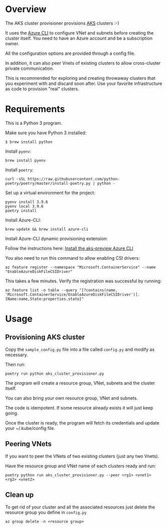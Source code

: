 # Overview

The AKS cluster provisioner provisions [AKS](https://azure.microsoft.com/en-us/services/kubernetes-service/) clusters :-)

It uses the [Azure CLI](https://docs.microsoft.com/en-us/cli/azure/) to configure VNet and subnets before creating the cluster itself. You need to have an Azure account and be a subscription owner. 

All the configuration options are provided through a config file.

In addition, it can also peer Vnets of existing clusters to allow cross-cluster private communication.

This is recommended for exploring and creating throwaway clusters that you experiment with and discard soon after. Use your favorite infrastructure as code to provision "real" clusters.


# Requirements

This is a Python 3 program.

Make sure you have Python 3 installed:

```
$ brew install python
```  

Install `pyenv`:

```
brew install pyenv
```

Install `poetry`:

```
curl -sSL https://raw.githubusercontent.com/python-poetry/poetry/master/install-poetry.py | python -
```

Set up a virtual environment for the project:

```
pyenv install 3.9.6
pyenv local 3.9.6
poetry install 
```

Install Azure-CLI:

```
brew update && brew install azure-cli
```

Install Azure-CLI dynamic provisioning extension:

Follow the instructions here:
[Install the aks-preview Azure CLI](https://docs.microsoft.com/en-us/azure/aks/configure-azure-cni#install-the-aks-preview-azure-cli)

You also need to run this command to allow enabling CSI drivers:

```
az feature register --namespace "Microsoft.ContainerService" --name "EnableAzureDiskFileCSIDriver"
```

This takes a few minutes. Verify the registration was successful by running:

```
az feature list -o table --query "[?contains(name, 'Microsoft.ContainerService/EnableAzureDiskFileCSIDriver')].{Name:name,State:properties.state}"
```

# Usage

## Provisioning AKS cluster
Copy the `sample_config.py` file into a file called `config.py` and 
modify as necessary.

Then run:

```
poetry run python aks_cluster_provisioner.py
```

The program will create a resource group, VNet, subnets and the cluster itself.

You can also bring your own resource group, VNet and subnets. 

The code is idempotent. If some resource already exists it will just keep going.

Once the cluster is ready, the program will fetch its credentials and update your ~/.kube/config file.

## Peering VNets

If you want to peer the VNets of two existing clusters (just any two Vnets).

Have the resource group and VNet name of each clusters ready and run:

```
poetry python run aks_cluster_provisioner.py --peer <rg1> <vnet1> <rg2> <vnet2>
```

## Clean up

To get rid of your cluster and all the associated resources just delete the resource group you define in `config.py`

```
az group delete -n <resource group>
```
